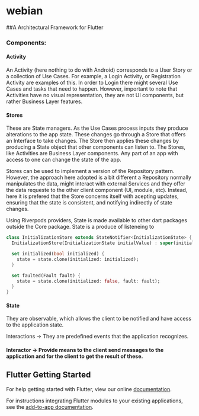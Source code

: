# webian

##A Architectural Framework for Flutter

### Components:


  #### **Activity**
 
  An Activity (here nothing to do with Android) corresponds to a User Story or a 
  collection of Use Cases. For example, a Login Activity, or Registration Activity 
  are examples of this. In order to Login there might several Use Cases and tasks
  that need to happen. However, important to note that Activities have no visual
  representation, they are not UI components, but rather Business Layer features.


  #### **Stores**
  
  These are State managers. As the Use Cases process inputs they produce alterations 
  to the app state. These changes go through a Store that offers an Interface to take 
  changes. The Store then applies these changes by producing a State object that other
  components can listen to. The Stores, like Activities are Business Layer components.
  Any part of an app with access to one can change the state of the app. 
  
  Stores can be used to implement a version of the Repository pattern. However, the approach
  here adopted is a bit different a Repository normally manipulates the data, might interact with
  external Services and they offer the data requeste to the other client component (UI, module, etc).
  Instead, here it is prefered that the Store concerns itself with acepting updates, ensuring that the
  state is consistent, and notifying indirectly of state changes.
  
  Using Riverpods providers, State is made available to other dart packages outside the Core package.
  State is a produce of listeneing to 
  
  ```dart
  class InitializationStore extends StateNotifier<InitializationState> {
    InitializationStore(InitializationState initialValue) : super(initialValue);

    set initialized(bool initialized) {
      state = state.clone(initialized: initialized);
    }

    set faulted(Fault fault) {
      state = state.clone(initialized: false, fault: fault);
    }
}

  ```

 #### **State**
 
 They are observable, which allows the client to be notified and have access to the application state.

 Interactions -> They are predefined events that the application recognizes.


  #### **Interactor** -> Provide means to the client send messages to the application and for the client to get the result of these.

## Flutter Getting Started

For help getting started with Flutter, view our online
[documentation](https://flutter.dev/).

For instructions integrating Flutter modules to your existing applications,
see the [add-to-app documentation](https://flutter.dev/docs/development/add-to-app).
